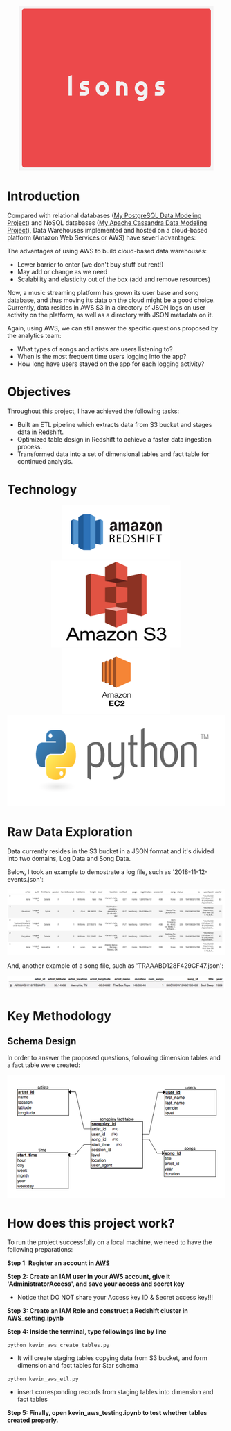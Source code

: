 <p align="middle">
  <img width="450" height="380" src="https://github.com/tsenhungwu/Data-Engineer-Project/blob/master/Isongs/Images/Isongs.png" />
  
# Introduction
Compared with relational databases ([My PostgreSQL Data Modeling Project](https://github.com/tsenhungwu/Data-Engineer-Project/tree/master/Isongs)) and NoSQL databases ([My Apache Cassandra Data Modeling Project](https://github.com/tsenhungwu/Data-Engineer-Project/tree/master/Isongs_Apache_Cassandra)), Data Warehouses implemented and hosted on a cloud-based platform (Amazon Web Services or AWS) have severl advantages:

The advantages of using AWS to build cloud-based data warehouses:
  - Lower barrier to enter (we don't buy stuff but rent!)
  - May add or change as we need
  - Scalability and elasticity out of the box (add and remove resources)


Now, a music streaming platform has grown its user base and song database, and thus moving its data on the cloud might be a good choice. Currently, data resides in AWS S3 in a directory of JSON logs on user activity on the platform, as well as a directory with JSON metadata on it.

Again, using AWS, we can still answer the specific questions proposed by the analytics team:  
  - What types of songs and artists are users listening to?
  - When is the most frequent time users logging into the app?
  - How long have users stayed on the app for each logging activity?

# Objectives
Throughout this project, I have achieved the following tasks:

- Built an ETL pipeline which extracts data from S3 bucket and stages data in Redshift.
- Optimized table design in Redshift to achieve a faster data ingestion process.
- Transformed data into a set of dimensional tables and fact table for continued analysis.


# Technology
<p align="middle">
  <img height="125" width="250" src="https://github.com/tsenhungwu/Data-Engineer-Project/blob/master/Isongs_AWS/Images/aws_redshift.png"/>
  <img height="200" width="300" src="https://github.com/tsenhungwu/Data-Engineer-Project/blob/master/Isongs_AWS/Images/aws_s3.png"/>
  <img height="150" width="250" src="https://github.com/tsenhungwu/Data-Engineer-Project/blob/master/Isongs_AWS/Images/aws_ec2.png"/>
  <img height="210" width="510" src="https://github.com/tsenhungwu/Data-Engineer-Project/blob/master/Isongs/Images/Python.png" />
</p>


# Raw Data Exploration
Data currently resides in the S3 bucket in a JSON format and it's divided into two domains, Log Data and Song Data.


Below, I took an example to demostrate a log file, such as '2018-11-12-events.json':

<img src="https://github.com/tsenhungwu/Data-Engineer-Project/blob/master/Isongs_AWS/Images/log-data.png"/> 

And, another example of a song file, such as 'TRAAABD128F429CF47.json':

<img src="https://github.com/tsenhungwu/Data-Engineer-Project/blob/master/Isongs/Images/song_data.png"/> 


# Key Methodology

## Schema Design

In order to answer the proposed questions, following dimension tables and a fact table were created: 

<p align="center">
  <img src="https://github.com/tsenhungwu/Data-Engineer-Project/blob/master/Isongs/Images/ERD.png"/>
</p>


# How does this project work?
To run the project successfully on a local machine, we need to have the following preparations:

**Step 1: Register an account in [AWS](https://aws.amazon.com/#)**

**Step 2: Create an IAM user in your AWS account, give it 'AdministratorAccess', and save your access and secret key**
- Notice that DO NOT share your Access key ID & Secret access key!!!

**Step 3: Create an IAM Role and construct a Redshift cluster in AWS_setting.ipynb**

**Step 4: Inside the terminal, type followings line by line**
```
python kevin_aws_create_tables.py 
```
- It will create staging tables copying data from S3 bucket, and form dimension and fact tables for Star schema
```
python kevin_aws_etl.py
```
- insert corresponding records from staging tables into dimension and fact tables

**Step 5: Finally, open kevin_aws_testing.ipynb to test whether tables created properly.**


